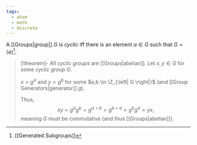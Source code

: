 ```yaml
---
tags:
  - atom
  - math
  - discrete
---
```

A [[Groups|group]] $G$ is *cyclic* iff there is an element $a \in G$ such that $G = \left< a \right>$[^1].

> [!theorem]- All *cyclic groups* are [[Groups|abelian]].
> Let $x,y \in G$ for some *cyclic group* $G$.
> 
> $x = g^a$ and $y = g^b$ for some $a,b \in \Z_{\left| G \right|}$ (and [[Group Generators|generator]] $g$).
> 
> Thus,
> $$xy = g^ag^b = g^{a+b} = g^{b+a} = g^{b}g^{a} = yx,$$
> meaning $G$ must be commutative (and thus [[Groups|abelian]]).

[^1]: [[Generated Subgroups]]

